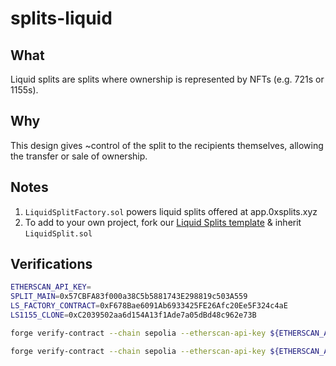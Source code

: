 # splits-liquid

## What

Liquid splits are splits where ownership is represented by NFTs (e.g. 721s or 1155s).

## Why

This design gives ~control of the split to the recipients themselves, allowing the transfer or sale of ownership.

## Notes

1. `LiquidSplitFactory.sol` powers liquid splits offered at app.0xsplits.xyz
2. To add to your own project, fork our [Liquid Splits template](https://github.com/0xSplits/splits-liquid-template) & inherit `LiquidSplit.sol`

## Verifications
```bash
ETHERSCAN_API_KEY=
SPLIT_MAIN=0x57CBFA83f000a38C5b5881743E298819c503A559
LS_FACTORY_CONTRACT=0xF678Bae6091Ab6933425FE26Afc20Ee5F324c4aE
LS1155_CLONE=0xC2039502aa6d154A13f1Ade7a05dBd48c962e73B

forge verify-contract --chain sepolia --etherscan-api-key ${ETHERSCAN_API_KEY} --watch --constructor-args $(cast abi-encode "constructor(address)" "${SPLIT_MAIN}") ${LS_FACTORY_CONTRACT} src/LiquidSplitFactory.sol:LiquidSplitFactory

forge verify-contract --chain sepolia --etherscan-api-key ${ETHERSCAN_API_KEY} --watch --constructor-args $(cast abi-encode "constructor(address)" "${SPLIT_MAIN}") ${LS1155_CLONE} src/CloneImpl/LS1155CloneImpl.sol:LS1155CloneImpl
```